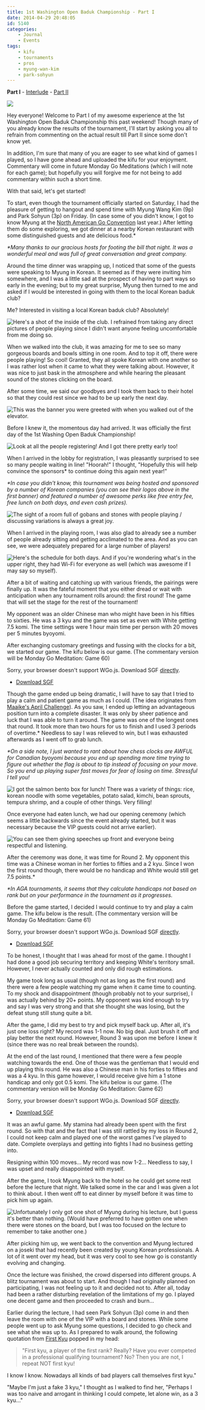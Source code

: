 ```yaml
---
title: 1st Washington Open Baduk Championship - Part I
date: 2014-04-29 20:48:05
id: 5140
categories:
	- Journal
	- Events
tags:
	- kifu
	- tournaments
	- pros
	- myung-wan-kim
	- park-sohyun
---
```


**Part I** - [Interlude](http://www.bengozen.com/wgw-38-i-want-play-go-like-that/ "WGW 38: I Want to Play Go Like That…") - [Part II](http://www.bengozen.com/1st-washington-open-baduk-championship-part-ii/ "1st Washington Open Baduk Championship — Part II")

![](/images/2014/04/2014-WOpen-01.jpg)

Hey everyone! Welcome to Part I of my awesome experience at the 1st Washington Open Baduk Championship this past weekend! Though many of you already know the results of the tournament, I'll start by asking you all to refrain from commenting on the actual result till Part II since some don't know yet.

In addition, I'm sure that many of you are eager to see what kind of games I played, so I have gone ahead and uploaded the kifu for your enjoyment. Commentary will come in future Monday Go Meditations (which I will note for each game); but hopefully you will forgive me for not being to add commentary within such a short time.

With that said, let's get started!

<!--more-->

To start, even though the tournament officially started on Saturday, I had the pleasure of getting to hangout and spend time with Myung Wang Kim (9p) and Park Sohyun (3p) on Friday. (In case some of you didn't know, I got to know Myung at the [North American Go Convention](http://www.bengozen.com/north-american-go-convention-day-2/ "North American Go Convention — Day 2") last year.) After letting them do some exploring, we got dinner at a nearby Korean restaurant with some distinguished guests and ate delicious food.*

_*Many thanks to our gracious hosts for footing the bill that night. It was a wonderful meal and was full of great conversation and great company._

Around the time dinner was wrapping up, I noticed that some of the guests were speaking to Myung in Korean. It seemed as if they were inviting him somewhere, and I was a little sad at the prospect of having to part ways so early in the evening; but to my great surprise, Myung then turned to me and asked if I would be interested in going with them to the local Korean baduk club?

Me? Interested in visiting a local Korean baduk club? Absolutely!

![Here's a shot of the inside of the club. I refrained from taking any direct pictures of people playing since I didn't want anyone feeling uncomfortable from me doing so.](/images/2014/04/2014-WOpen-02.jpg)

When we walked into the club, it was amazing for me to see so many gorgeous boards and bowls sitting in one room. And to top it off, there were people playing! So cool! Granted, they all spoke Korean with one another so I was rather lost when it came to what they were talking about. However, it was nice to just bask in the atmosphere and while hearing the pleasant sound of the stones clicking on the board.

After some time, we said our goodbyes and I took them back to their hotel so that they could rest since we had to be up early the next day.

![This was the banner you were greeted with when you walked out of the elevator.](/images/2014/04/2014-WOpen-03.jpg)

Before I knew it, the momentous day had arrived. It was officially the first day of the 1st Washing Open Baduk Championship!

![Look at all the people registering! And I got there pretty early too!](/images/2014/04/2014-WOpen-04.jpg)

When I arrived in the lobby for registration, I was pleasantly surprised to see so many people waiting in line! "Hoorah!" I thought, "Hopefully this will help convince the sponsors* to continue doing this again next year!"

_*In case you didn't know, this tournament was being hosted and sponsored by a number of Korean companies (you can see their logos above in the first banner) and featured a number of awesome perks like free entry fee, free lunch on both days, and even cash prizes)._

![The sight of a room full of gobans and stones with people playing / discussing variations is always a great joy.](/images/2014/04/2014-WOpen-05.jpg)

When I arrived in the playing room, I was also glad to already see a number of people already sitting and getting acclimated to the area. And as you can see, we were adequately prepared for a large number of players!

![Here's the schedule for both days. And if you're wondering what's in the upper right, they had Wi-Fi for everyone as well (which was awesome if I may say so myself).](/images/2014/04/2014-WOpen-06.jpg)

After a bit of waiting and catching up with various friends, the pairings were finally up. It was the fateful moment that you either dread or wait with anticipation when any tournament rolls around: the first round! The game that will set the stage for the rest of the tournament!

My opponent was an older Chinese man who might have been in his fifties to sixties. He was a 3 kyu and the game was set as even with White getting 7.5 komi. The time settings were 1 hour main time per person with 20 moves per 5 minutes byoyomi.

After exchanging customary greetings and fussing with the clocks for a bit, we started our game. The kifu below is our game. (The commentary version will be Monday Go Meditation: Game 60)

<article>
	<section data-wgo="/kifu/2014/2014.04.26-WashingtonOpen-Round-1.sgf" data-wgo-enablewheel="false" style="width: 100%">
	  <p>Sorry, your browser doesn't support WGo.js. Download SGF <a href="/kifu/2014/2014.04.26-WashingtonOpen-Round-1.sgf">directly</a>.</p>
	</section>
	<div><ul><li><a href="/kifu/2014/2014.04.26-WashingtonOpen-Round-1.sgf">Download SGF</a></li></ul></div>
</article>

Though the game ended up being dramatic, I will have to say that I tried to play a calm and patient game as much as I could. (The idea originates from [Maaike's April Challenge](http://www.thegochallenge.blogspot.com.au/2014/04/april-challenge.html "Maaike")). As you saw, I ended up letting an advantageous position turn into a complete disaster. It was only by sheer patience and luck that I was able to turn it around. The game was one of the longest ones that round. It took more than two hours for us to finish and I used 3 periods of overtime.* Needless to say I was relieved to win, but I was exhausted afterwards as I went off to grab lunch.

_*On a side note, I just wanted to rant about how chess clocks are AWFUL for Canadian byoyomi because you end up spending more time trying to figure out whether the flag is about to tip instead of focusing on your move. So you end up playing super fast moves for fear of losing on time. Stressful I tell you!_

![I got the salmon bento box for lunch! There was a variety of things: rice, korean noodle with some vegetables, potato salad, kimchi, bean sprouts, tempura shrimp, and a couple of other things. Very filling!](/images/2014/04/2014-WOpen-07.jpg)

Once everyone had eaten lunch, we had our opening ceremony (which seems a little backwards since the event already started, but it was necessary because the VIP guests could not arrive earlier).

![You can see them giving speeches up front and everyone being respectful and listening.](/images/2014/04/2014-WOpen-08.jpg)

After the ceremony was done, it was time for Round 2. My opponent this time was a Chinese woman in her forties to fifties and a 2 kyu. Since I won the first round though, there would be no handicap and White would still get 7.5 points.*

_*In AGA tournaments, it seems that they calculate handicaps not based on rank but on your performance in the tournament as it progresses._

Before the game started, I decided I would continue to try and play a calm game. The kifu below is the result. (The commentary version will be Monday Go Meditation: Game 61)

<article>
	<section data-wgo="/kifu/2014/2014.04.26-WashingtonOpen-Round-2.sgf" data-wgo-enablewheel="false" style="width: 100%">
	  <p>Sorry, your browser doesn't support WGo.js. Download SGF <a href="/kifu/2014/2014.04.26-WashingtonOpen-Round-2.sgf">directly</a>.</p>
	</section>
	<div><ul><li><a href="/kifu/2014/2014.04.26-WashingtonOpen-Round-2.sgf">Download SGF</a></li></ul></div>
</article>

To be honest, I thought that I was ahead for most of the game. I thought I had done a good job securing territory and keeping White's territory small. However, I never actually counted and only did rough estimations.

My game took long as usual (though not as long as the first round) and there were a few people watching my game when it came time to counting. To my shock and disappointment (though probably not to your surprise), I was actually behind by 20+ points. My opponent was kind enough to try and say I was very strong and that she thought she was losing, but the defeat stung still stung quite a bit.

After the game, I did my best to try and pick myself back up. After all, it's just one loss right? My record was 1-1 now. No big deal. Just brush it off and play better the next round. However, Round 3 was upon me before I knew it (since there was no real break between the rounds).

At the end of the last round, I mentioned that there were a few people watching towards the end. One of those was the gentleman that I would end up playing this round. He was also a Chinese man in his forties to fifties and was a 4 kyu. In this game however, I would receive give him a 1 stone handicap and only got 0.5 komi. The kifu below is our game. (The commentary version will be Monday Go Meditation: Game 62)

<article>
	<section data-wgo="/kifu/2014/2014.04.26-WashingtonOpen-Round-3.sgf" data-wgo-enablewheel="false" style="width: 100%">
	  <p>Sorry, your browser doesn't support WGo.js. Download SGF <a href="/kifu/2014/2014.04.26-WashingtonOpen-Round-3.sgf">directly</a>.</p>
	</section>
	<div><ul><li><a href="/kifu/2014/2014.04.26-WashingtonOpen-Round-3.sgf">Download SGF</a></li></ul></div>
</article>

It was an awful game. My stamina had already been spent with the first round. So with that and the fact that I was still rattled by my loss in Round 2, I could not keep calm and played one of the worst games I've played to date. Complete overplays and getting into fights I had no business getting into.

Resigning within 100 moves... My record was now 1-2... Needless to say, I was upset and really disappointed with myself.

After the game, I took Myung back to the hotel so he could get some rest before the lecture that night. We talked some in the car and I was given a lot to think about. I then went off to eat dinner by myself before it was time to pick him up again.

![Unfortunately I only got one shot of Myung during his lecture, but I guess it's better than nothing. (Would have preferred to have gotten one when there were stones on the board, but I was too focused on the lecture to remember to take another one.)](/images/2014/04/2014-WOpen-09.jpg)

After picking him up, we went back to the convention and Myung lectured on a joseki that had recently been created by young Korean professionals. A lot of it went over my head, but it was very cool to see how go is constantly evolving and changing.

Once the lecture was finished, the crowd dispersed into different groups. A blitz tournament was about to start. And though I had originally planned on participating, I was not feeling up to it and decided not to. After all, today had been a rather disturbing revelation of the limitations of my go. I played one decent game and then proceeded to crash and burn...

Earlier during the lecture, I had seen Park Sohyun (3p) come in and then leave the room with one of the VIP with a board and stones. While some people went up to ask Myung some questions, I decided to go check and see what she was up to. As I prepared to walk around, the following quotation from [First Kyu](http://www.amazon.com/First-Kyu-Sung-Hwa-Hong/dp/0964479699) popped in my head:

> "First kyu, a player of the first rank? Really? Have you ever competed in a professional qualifying tournament? No? Then you are not, I repeat NOT first kyu!

I know I know. Nowadays all kinds of bad players call themselves first kyu."

"Maybe I'm just a fake 3 kyu," I thought as I walked to find her, "Perhaps I was too naive and arrogant in thinking I could compete, let alone win, as a 3 kyu..."